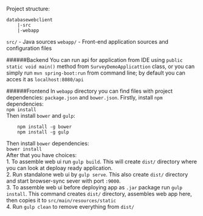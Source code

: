 Project structure:
```
databasewebclient   
	|-src  
	|-webapp  
```
`src/` - Java sources
`webapp/` - Front-end application sources and configuration files

######Backend
You can run api for application from IDE using `public static void main()` method from `SurveyDemoApplicattion` class, or you can simply run `mvn spring-boot:run` from command line;
by default you can acces it as `localhost:8080/api`

######Frontend
In `webapp` directory you can find files with project dependencies: `package.json` and `bower.json`.
Firstly, install `npm` dependencies:  
`npm install`  
Then install `bower` and `gulp`:
```
	npm install -g bower
	npm install -g gulp
```
Then install `bower` dependencies:  
`bower install`  
After that you have choices:  
	1.  To assemble web ui run `gulp build`. This will create `dist/` directory where you can look at deploay ready application.  
	2.  Run standalone web ui by `gulp serve`. This also create `dist/` directory and start browser-sync sever with port `:9000`.  
	3.  To assemble web ui before deploying app as `.jar` package run `gulp install`. This command creates `dist/` directory, assembles web app here, then copies it to `src/main/resources/static`  
	4.  Run `gulp clean` to remove everything from `dist/`  